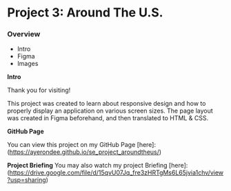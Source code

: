 # Project 3: Around The U.S.

### Overview

- Intro
- Figma
- Images

**Intro**

Thank you for visiting!

This project was created to learn about responsive design and how to properly display an application on various screen sizes. The page layout was created in Figma beforehand, and then translated to HTML & CSS.

**GitHub Page**

You can view this project on my GitHub Page [here]:
(https://ayerondee.github.io/se_project_aroundtheus/)

**Project Briefing**
You may also watch my project Briefing [here]:
(https://drive.google.com/file/d/15qvU07Jq_fre3zHRTgMs6L65jvia1chv/view?usp=sharing)
